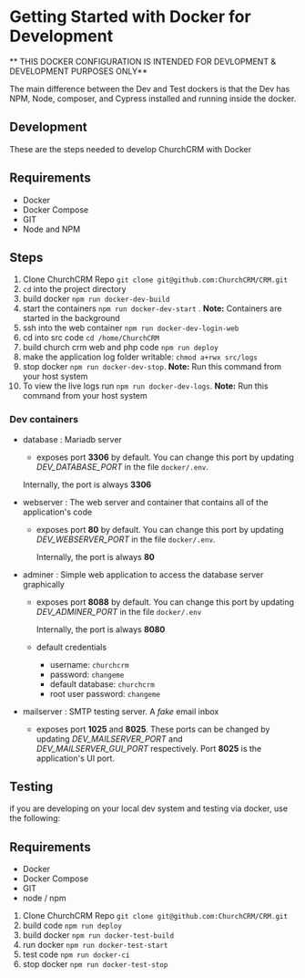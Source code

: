 Getting Started with Docker for Development
===========================

** THIS DOCKER CONFIGURATION IS INTENDED FOR DEVLOPMENT & DEVELOPMENT PURPOSES ONLY**

The main difference between the Dev and Test dockers is that the Dev has NPM, Node, composer, and Cypress installed and running inside the docker.


Development
-------------

These are the steps needed to develop ChurchCRM with Docker

## Requirements

* Docker
* Docker Compose
* GIT
* Node and NPM

## Steps

1. Clone ChurchCRM Repo `git clone git@github.com:ChurchCRM/CRM.git`
2. `cd` into the project directory
2. build docker `npm run docker-dev-build`
3. start the containers `npm run docker-dev-start` . **Note:** Containers are started in the background
4. ssh into the web container `npm run docker-dev-login-web`
5. cd into src code `cd /home/ChurchCRM`
6. build church crm web and php code `npm run deploy`
7. make the application log folder writable: `chmod a+rwx src/logs`
10. stop docker `npm run docker-dev-stop`. **Note:** Run this command from your host system
11. To view the live logs run `npm run docker-dev-logs`. **Note:** Run this command from your host system

### Dev containers
   - database : Mariadb server
      - exposes port **3306** by default. You can change this port by updating *DEV_DATABASE_PORT* in the file `docker/.env`.

      Internally, the port is always **3306**
   - webserver : The web server and container that contains all of the application's code
      - exposes port **80** by default. You can change this port by updating *DEV_WEBSERVER_PORT* in the file `docker/.env`.
      
         Internally, the port is always **80**
   - adminer : Simple web application to access the database server graphically
      - exposes port **8088** by default. You can change this port by updating *DEV_ADMINER_PORT* in the file `docker/.env`

         Internally, the port is always **8080**
      - default credentials
         - username: `churchcrm`
         - password: `changeme`
         - default database: `churchcrm`
         - root user password: `changeme`

   - mailserver : SMTP testing server. A *fake* email inbox
      - exposes port **1025** and **8025**. These ports can be changed
        by updating *DEV_MAILSERVER_PORT* and *DEV_MAILSERVER_GUI_PORT* respectively.
        Port **8025** is the application's UI port.

Testing
-----------------

if you are developing on your local dev system and testing via docker, use the following:

## Requirements

* Docker
* Docker Compose
* GIT
* node / npm

1. Clone ChurchCRM Repo `git clone git@github.com:ChurchCRM/CRM.git`
2. build code `npm run deploy`
3. build docker `npm run docker-test-build`
4. run docker `npm run docker-test-start`
5. test code `npm run docker-ci`
10. stop docker `npm run docker-test-stop`
